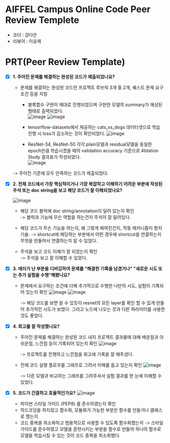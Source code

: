 # AIFFEL Campus Online Code Peer Review Templete
- 코더 : 강다은
- 리뷰어 : 이승제


# PRT(Peer Review Template)
- [x]  **1. 주어진 문제를 해결하는 완성된 코드가 제출되었나요?**
      
    - 문제를 해결하는 완성된 코드란 프로젝트 루브릭 3개 중 2개, 퀘스트 문제 요구조건 등을 지칭
      - 블록함수 구현이 제대로 진행되었으며 구현한 모델의 summary가 예상된 형태로 출력되었다.  
        ![image](https://github.com/happybin2013/AIFFEL-QUEST_DiANA-KANG/assets/85716670/c710b10f-276e-4ef7-8701-fe9a5c47c96f)
        ![image](https://github.com/happybin2013/AIFFEL-QUEST_DiANA-KANG/assets/85716670/3841a2d8-be1a-4990-80d6-5ebcf4611dc3)

      - tensorflow-datasets에서 제공하는 cats_vs_dogs 데이터셋으로 학습 진행 시 loss가 감소하는 것이 확인되었다.
        ![image](https://github.com/happybin2013/AIFFEL-QUEST_DiANA-KANG/assets/85716670/51107e9c-2494-45f8-becc-efabbb7caad4)


     
      - ResNet-34, ResNet-50 각각 plain모델과 residual모델을 동일한 epoch만큼 학습시켰을 때의 validation accuracy 기준으로 Ablation Study 결과표가 작성되었다.  
        ![image](https://github.com/happybin2013/AIFFEL-QUEST_DiANA-KANG/assets/85716670/c40952fb-835c-40f3-ada5-693c10e980d5)

    -> 주어진 기준에 모두 만족하는 코드가 제출되었다.


- [x]  **2. 전체 코드에서 가장 핵심적이거나 가장 복잡하고 이해하기 어려운 부분에 작성된 
주석 또는 doc string을 보고 해당 코드가 잘 이해되었나요?**

    ![image](https://github.com/happybin2013/AIFFEL-QUEST_DiANA-KANG/assets/85716670/2ad11f8f-7b48-451e-8b7e-e14402cbac83)
    
    - 해당 코드 블럭에 doc string/annotation이 달려 있는지 확인  
        -> 블럭과 기능에 무슨 역할을 하는건지 주석이 잘 달려있다.

    - 해당 코드가 무슨 기능을 하는지, 왜 그렇게 짜여진건지, 작동 메커니즘이 뭔지 기술.
        -> shortcut에 해당하는 부분에서 어떤 경우에 shortcut을 연결하는지 무엇을 만들어서 연결하는지 알 수 있었다.     

    - 주석을 보고 코드 이해가 잘 되었는지 확인  
        -> 주석을 보고 잘 이해할 수 있었다.

- [x]  **3. 에러가 난 부분을 디버깅하여 문제를 “해결한 기록을 남겼거나” 
”새로운 시도 또는 추가 실험을 수행”해봤나요?**
    - 문제에서 요구하는 조건에 더해 추가적으로 수행한 나만의 시도, 실험이 기록되어 있는지 확인
        ![image](https://github.com/happybin2013/AIFFEL-QUEST_DiANA-KANG/assets/85716670/c01d62ac-d59c-4966-b8b9-2a51dc1e7459)
        ![image](https://github.com/happybin2013/AIFFEL-QUEST_DiANA-KANG/assets/85716670/5c67ef3d-cbe9-4e70-8aab-26a1e47d6b9f)

        -> 해당 코드를 보면 알 수 있듯이 resnet의 모든 layer를 확인 할 수 있게 만들어 추가적인 시도가 보였다. 그리고 노드에 나오는 것과 다른 파라미터를 사용한 것도 좋았다.
        
- [x]  **4. 회고를 잘 작성했나요?**
    - 주어진 문제를 해결하는 완성된 코드 내지 프로젝트 결과물에 대해 배운점과 아쉬운점, 느낀점 등이 기록되어 있는지 확인
        ![image](https://github.com/happybin2013/AIFFEL-QUEST_DiANA-KANG/assets/85716670/6e9fb2e6-358c-4a9f-a3c3-547fe4979b06)

         -> 프로젝트를 진행하고 느낀점을 회고에 기록을 잘 해주셨다.

    - 전체 코드 실행 플로우를 그래프로 그려서 이해를 돕고 있는지 확인
        ![image](https://github.com/happybin2013/AIFFEL-QUEST_DiANA-KANG/assets/85716670/762add22-8c08-47d7-ade8-8695790306fc)

         -> 다른 모델과 비교하는 그래프를 그려주셔서 실험 결과를 한 눈에 이해할 수 있었다.

        
- [x]  **5. 코드가 간결하고 효율적인가요?**
        ![image](https://github.com/happybin2013/AIFFEL-QUEST_DiANA-KANG/assets/85716670/5706a29b-47ff-4e89-9529-3a8059a5a261)

    - 파이썬 스타일 가이드 (PEP8) 를 준수하였는지 확인
    - 하드코딩을 하지않고 함수화, 모듈화가 가능한 부분은 함수를 만들거나 클래스로 짰는지
    - 코드 중복을 최소화하고 범용적으로 사용할 수 있도록 함수화했는지
        -> 스타일 가이드를 준수하였고 모델을 훈련시키는 부분을 함수로 만들어 하나의 함수로 모델을 학습시킬 수 있는 것이 코드 중복을 최소화했다.
